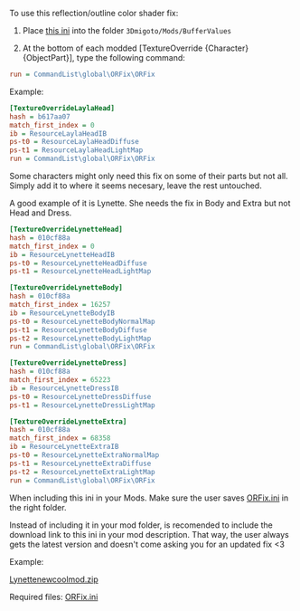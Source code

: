To use this reflection/outline color shader fix: 

1) Place [this ini](https://github.com/leotorrez/LeoTools/blob/main/releases/ORFix.ini) into the folder `3Dmigoto/Mods/BufferValues `

2) At the bottom of each modded [TextureOverride {Character} {ObjectPart}], type the following command:

```ini
run = CommandList\global\ORFix\ORFix
```
Example:

```ini
[TextureOverrideLaylaHead]
hash = b617aa07
match_first_index = 0
ib = ResourceLaylaHeadIB
ps-t0 = ResourceLaylaHeadDiffuse
ps-t1 = ResourceLaylaHeadLightMap
run = CommandList\global\ORFix\ORFix
```

Some characters might only need this fix on some of their parts but not all. Simply add it to where it seems necesary, leave the rest untouched.

A good example of it is Lynette. She needs the fix in Body and Extra but not Head and Dress.

```ini
[TextureOverrideLynetteHead]
hash = 010cf88a
match_first_index = 0
ib = ResourceLynetteHeadIB
ps-t0 = ResourceLynetteHeadDiffuse
ps-t1 = ResourceLynetteHeadLightMap

[TextureOverrideLynetteBody]
hash = 010cf88a
match_first_index = 16257
ib = ResourceLynetteBodyIB
ps-t0 = ResourceLynetteBodyNormalMap
ps-t1 = ResourceLynetteBodyDiffuse
ps-t2 = ResourceLynetteBodyLightMap
run = CommandList\global\ORFix\ORFix

[TextureOverrideLynetteDress]
hash = 010cf88a
match_first_index = 65223
ib = ResourceLynetteDressIB
ps-t0 = ResourceLynetteDressDiffuse
ps-t1 = ResourceLynetteDressLightMap

[TextureOverrideLynetteExtra]
hash = 010cf88a
match_first_index = 68358
ib = ResourceLynetteExtraIB
ps-t0 = ResourceLynetteExtraNormalMap
ps-t1 = ResourceLynetteExtraDiffuse
ps-t2 = ResourceLynetteExtraLightMap
run = CommandList\global\ORFix\ORFix
```

When including this ini in your Mods. Make sure the user saves [ORFix.ini](https://github.com/leotorrez/LeoTools/blob/main/releases/ORFix.ini) in the right folder.

Instead of including it in your mod folder, is recomended to include the download link to this ini in your mod description. That way, the user always gets the latest version and doesn't come asking you for an updated fix <3

Example:

[Lynettenewcoolmod.zip](fakelink.com)

Required files: [ORFix.ini](https://github.com/leotorrez/LeoTools/blob/main/releases/ORFix.ini)